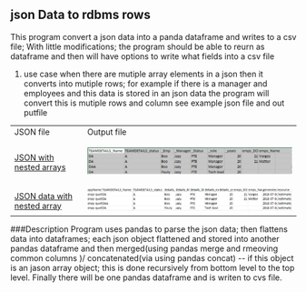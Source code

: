 ## json Data to rdbms rows 
This program convert a json data into a panda dataframe and writes to a csv file;  With little modifications; the program should be able to reurn as dataframe and then will have options to write what fields into a csv file

1) use case when there are mutiple array elements in a json then it converts into mutiple rows; for example if there is a manager and employees and this data is stored in an json data the program will convert this is mutiple rows and column see example json file and out putfile 
<table>
  <tr><TD> JSON file </TD>
    <TD> Output file  </TD>
    </tr>
  <tr><TD>
<p align="left">
   <a href = "https://github.com/gajoseph/json2csv/blob/master/sample/Jsonsample1.txt">JSON with nested arrays</a>
</p>
  </TD>
<TD>
<p align="left">
  <img src="https://github.com/gajoseph/json2csv/blob/master/example1.j.jpg" width="700"/>
</p>
</TD>
  </TR>
  <tr><TD> <a href = "https://github.com/gajoseph/json2csv/blob/master/sample/Jsonsample2.txt">JSON data with nested array </a> </TD>
    <TD><img src="https://github.com/gajoseph/json2csv/blob/master/sample/jsonsample2.jpg" width="700"/> </TD>
    </tr>
 
 <Table>

###Description
Program uses pandas to parse the json data; then flattens data into dataframes; each json object flattened and stored into another pandas dataframe and then merged(using pandas merge and rmeoving common columns )/ concatenated(via using pandas concat) -- if this object is an  jason array object; this is done recursively from bottom level to the top level. Finally there will be one pandas dataframe and is writen to cvs file.  

